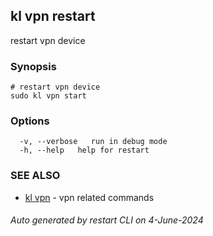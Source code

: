 ## kl vpn restart

restart vpn device

### Synopsis

```
# restart vpn device
sudo kl vpn start
```

### Options

```
  -v, --verbose   run in debug mode
  -h, --help   help for restart
```

### SEE ALSO

* [kl vpn](kl_vpn.md)  - vpn related commands

###### Auto generated by restart CLI on 4-June-2024
